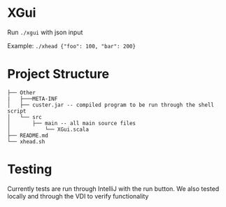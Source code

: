 # XGui
Run `./xgui` with json input

Example: `./xhead {"foo": 100, "bar": 200}`

# Project Structure
```
├── Other
|   ├───META-INF
│   ├── custer.jar -- compiled program to be run through the shell script
│   └── src
│       ├── main -- all main source files
│           └── XGui.scala
├── README.md
└── xhead.sh
```

# Testing

Currently tests are run through IntelliJ with the run button.
We also tested locally and through the VDI to verify functionality
